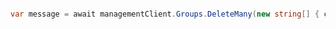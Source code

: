 ```python

```

```csharp
var message = await managementClient.Groups.DeleteMany(new string[] { code });
```

```java

```

```php

```
